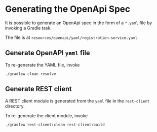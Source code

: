 # Generating the OpenApi Spec

It is possible to generate an OpenApi spec in the form of a `*.yaml` file by invoking a Gradle
task.

The file is at `resources/openapi/yaml/registration-service.yaml`.

## Generate OpenAPI `yaml` file

To re-generate the YAML file, invoke 
```shell
./gradlew clean resolve
```

## Generate REST client

A REST client module is generated from the `yaml` file in the `rest-client` directory.

To re-generate the client module, invoke
```shell
./gradlew rest-client:clean rest-client:build
```
